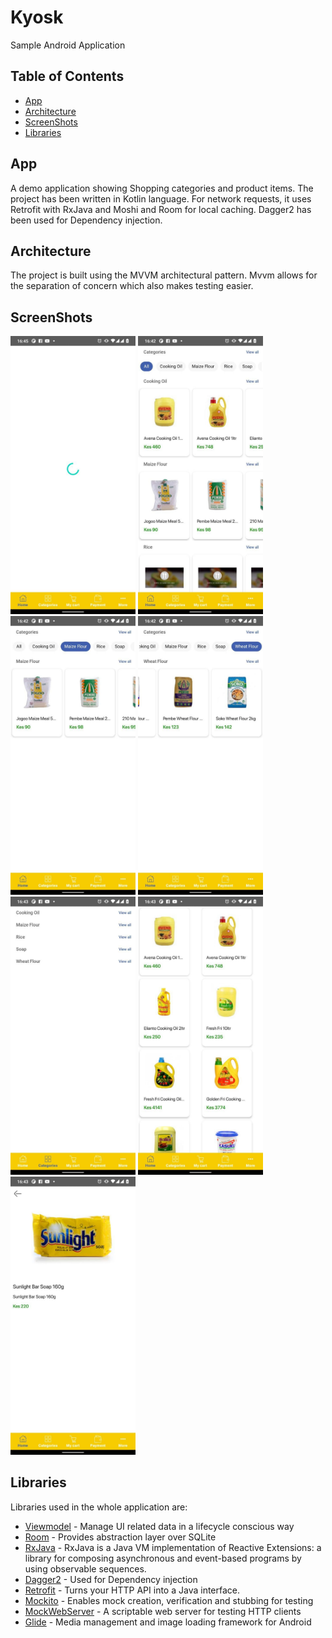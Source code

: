# Kyosk
Sample Android Application

## Table of Contents

- [App](#app)
- [Architecture](#architecture)
- [ScreenShots](#screenshots)
- [Libraries](#libraries)

## App
A demo application showing Shopping categories and product items.
The project has been written in Kotlin language. For network requests, it uses Retrofit with RxJava and Moshi and Room for local caching.
Dagger2 has been used for Dependency injection.

## Architecture
The project is built using the MVVM architectural pattern. Mvvm allows for the separation of concern which also makes testing easier.



## ScreenShots
  <img src="art/loading_screen.jpg" width="200" style="max-width:100%;"> <img src="art/home.jpg" width="200" style="max-width:100%;">  <img src="art/home_chip_category_selected_2.jpg" width="200" style="max-width:100%;"> 
   <img src="art/home_chip_category_selected.jpg" width="200" style="max-width:100%;"> <img src="art/category_list.jpg" width="200" style="max-width:100%;">
  <img src="art/category_view_sample.jpg" width="200" style="max-width:100%;"> <img src="art/product_view.jpg" width="200" style="max-width:100%;"> 


## Libraries

Libraries used in the whole application are:

- [Viewmodel](https://developer.android.com/topic/libraries/architecture/viewmodel) - Manage UI related data in a lifecycle conscious way 
- [Room](https://developer.android.com/training/data-storage/room) - Provides abstraction layer over SQLite
- [RxJava](https://github.com/ReactiveX/RxJava) - RxJava is a Java VM implementation of Reactive Extensions: a library for composing asynchronous and event-based programs by using observable sequences.
- [Dagger2](https://dagger.dev/dev-guide/) - Used for Dependency injection
- [Retrofit](https://square.github.io/retrofit/) - Turns your HTTP API into a Java interface.
- [Mockito](https://javadoc.io/doc/org.mockito/mockito-core/latest/org/mockito/Mockito.html) - Enables mock creation, verification and stubbing for testing
- [MockWebServer](https://github.com/square/okhttp/tree/master/mockwebserver) - A scriptable web server for testing HTTP clients
- [Glide](https://github.com/bumptech/glide) - Media management and image loading framework for Android
